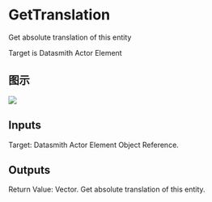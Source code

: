 # GetTranslation

Get absolute translation of this entity

Target is Datasmith Actor Element

## 图示

![]($-20221218-18375337.png)

## Inputs

Target: Datasmith Actor Element Object Reference.  

## Outputs

Return Value: Vector. Get absolute translation of this entity.

